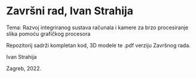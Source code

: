 # Završni rad, Ivan Strahija

Tema: Razvoj integriranog sustava računala i kamere za brzo procesiranje slika pomoću grafičkog procesora

Repozitorij sadrži kompletan kod, 3D modele te .pdf verziju Završnog rada.

Ivan Strahija

Zagreb, 2022.
